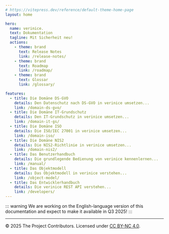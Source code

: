 ```yaml
---
# https://vitepress.dev/reference/default-theme-home-page
layout: home

hero:
  name: verinice.
  text: Dokumentation
  tagline: Mit Sicherheit neu!
  actions:
    - theme: brand
      text: Release Notes
      link: /release-notes/
    - theme: brand
      text: Roadmap
      link: /roadmap/
    - theme: brand
      text: Glossar
      link: /glossary/

features:
  - title: Die Domäne DS-GVO
    details: Den Datenschutz nach DS-GVO in verinice umsetzen...
    link: /domain-ds-gvo/
  - title: Die Domäne IT-Grundschutz
    details: Den IT-Grundschutz in verinice umsetzen...
    link: /domain-it-gs/
  - title: Die Domäne ISO
    details: Die ISO/IEC 27001 in verinice umsetzen...
    link: /domain-iso/
  - title: Die Domäne NIS2
    details: Die NIS2-Richtlinie in verinice umsetzen...
    link: /domain-nis2/
  - title: Das Benutzerhandbuch 
    details: Die grundlegende Bedienung von verinice kennenlernen...
    link: /manual/
  - title: Das Objektmodell
    details: Das Objektmodell in verinice verstehen...
    link: /object-model/
  - title: Das Entwicklerhandbuch
    details: Die verinice REST API verstehen...
    link: /developers/
---
```


::: warning 
We are working on the English-language version of this documentation and expect to make it available in Q3 2025! 
:::


---
<!-- © 2025 The Project Contributors - see AUTHORS.txt -->
© 2025 The Project Contributors. Licensed under [CC BY-NC 4.0](https://creativecommons.org/licenses/by-nc/4.0/).
